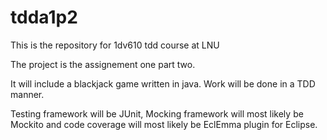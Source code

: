 # tdda1p2
This is the repository for 1dv610 tdd course at LNU

The project is the assignement one part two.

It will include a blackjack game written in java. Work will be done in a TDD manner.

Testing framework will be JUnit, Mocking framework will most likely be Mockito and code coverage will most likely be EclEmma plugin for Eclipse.